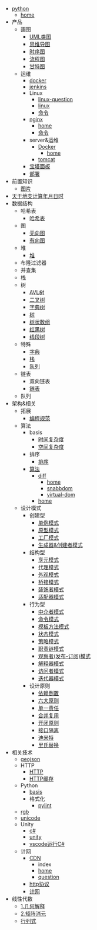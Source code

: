 - [python](python/index.md)
  - [home](python/index.md)
- 产品
  - 画图
    - [UML类图](产品/画图/UML类图.md)
    - [思维导图](产品/画图/思维导图.md)
    - [时序图](产品/画图/时序图.md)
    - [流程图](产品/画图/流程图.md)
    - [甘特图](产品/画图/甘特图.md)
  - 运维
    - [docker](产品/运维/docker.md)
    - [jenkins](产品/运维/jenkins.md)
    - Linux
      - [linux-question](产品/运维/Linux/linux-question.md)
      - [linux](产品/运维/Linux/linux.md)
      - [命令](产品/运维/Linux/命令.md)
    - [nginx](产品/运维/nginx/index.md)
      - [home](产品/运维/nginx/index.md)
      - [命令](产品/运维/nginx/命令.md)
    - server&运维
      - [Docker](产品/运维/server&运维/Docker/index.md)
        - [home](产品/运维/server&运维/Docker/index.md)
      - [tomcat](产品/运维/server&运维/tomcat.md)
    - [宝塔面板](产品/运维/宝塔面板.md)
    - [部署](产品/运维/部署.md)
- 前置知识
  - [图片](前置知识/图片.md)
- [天干地支计算年月日时](天干地支计算年月日时.md)
- 数据结构
  - 哈希表
    - [哈希表](数据结构/哈希表/哈希表.md)
  - 图
    - [无向图](数据结构/图/无向图.md)
    - [有向图](数据结构/图/有向图.md)
  - 堆
    - [堆](数据结构/堆/堆.md)
  - 布隆过滤器
  - 并查集
  - 栈
  - 树
    - [AVL树](数据结构/树/AVL树.md)
    - [二叉树](数据结构/树/二叉树.md)
    - [字典树](数据结构/树/字典树.md)
    - [树](数据结构/树/树.md)
    - [树状数组](数据结构/树/树状数组.md)
    - [红黑树](数据结构/树/红黑树.md)
    - [线段树](数据结构/树/线段树.md)
  - 特殊
    - [字典](数据结构/特殊/字典.md)
    - [栈](数据结构/特殊/栈.md)
    - [队列](数据结构/特殊/队列.md)
  - 链表
    - 双向链表
    - [链表](数据结构/链表/链表.md)
  - 队列
- 架构&相关
  - 拓展
    - [编程规范](架构&相关/拓展/编程规范.md)
  - 算法
    - basis
      - [时间复杂度](架构&相关/算法/basis/时间复杂度.md)
      - [空间复杂度](架构&相关/算法/basis/空间复杂度.md)
    - 排序
      - [排序](架构&相关/算法/排序/排序.md)
    - [算法](架构&相关/算法/算法/index.md)
      - [diff](架构&相关/算法/算法/diff/index.md)
        - [home](架构&相关/算法/算法/diff/index.md)
        - [snabbdom](架构&相关/算法/算法/diff/snabbdom.md)
        - [virtual-dom](架构&相关/算法/算法/diff/virtual-dom.md)
      - [home](架构&相关/算法/算法/index.md)
  - 设计模式
    - 创建型
      - [单例模式](架构&相关/设计模式/创建型/单例模式.md)
      - [原型模式](架构&相关/设计模式/创建型/原型模式.md)
      - [工厂模式](架构&相关/设计模式/创建型/工厂模式.md)
      - [生成器&创建者模式](架构&相关/设计模式/创建型/生成器&创建者模式.md)
    - 结构型
      - [享元模式](架构&相关/设计模式/结构型/享元模式.md)
      - [代理模式](架构&相关/设计模式/结构型/代理模式.md)
      - [外观模式](架构&相关/设计模式/结构型/外观模式.md)
      - [桥接模式](架构&相关/设计模式/结构型/桥接模式.md)
      - [装饰者模式](架构&相关/设计模式/结构型/装饰者模式.md)
      - [适配器模式](架构&相关/设计模式/结构型/适配器模式.md)
    - 行为型
      - [中介者模式](架构&相关/设计模式/行为型/中介者模式.md)
      - [命令模式](架构&相关/设计模式/行为型/命令模式.md)
      - [模板方法模式](架构&相关/设计模式/行为型/模板方法模式.md)
      - [状态模式](架构&相关/设计模式/行为型/状态模式.md)
      - [策略模式](架构&相关/设计模式/行为型/策略模式.md)
      - [职责链模式](架构&相关/设计模式/行为型/职责链模式.md)
      - [观察者(发布-订阅)模式](<架构&相关/设计模式/行为型/观察者(发布-订阅)模式.md>)
      - [解释器模式](架构&相关/设计模式/行为型/解释器模式.md)
      - [访问者模式](架构&相关/设计模式/行为型/访问者模式.md)
      - [迭代器模式](架构&相关/设计模式/行为型/迭代器模式.md)
    - 设计原则
      - [依赖倒置](架构&相关/设计模式/设计原则/依赖倒置.md)
      - [六大原则](架构&相关/设计模式/设计原则/六大原则.md)
      - [单一责任](架构&相关/设计模式/设计原则/单一责任.md)
      - [合并复用](架构&相关/设计模式/设计原则/合并复用.md)
      - [开闭原则](架构&相关/设计模式/设计原则/开闭原则.md)
      - [接口隔离](架构&相关/设计模式/设计原则/接口隔离.md)
      - [迪米特](架构&相关/设计模式/设计原则/迪米特.md)
      - [里氏替换](架构&相关/设计模式/设计原则/里氏替换.md)
- 相关技术
  - [geojson](相关技术/geojson.md)
  - HTTP
    - [HTTP](相关技术/HTTP/HTTP.md)
    - [HTTP缓存](相关技术/HTTP/HTTP缓存.md)
  - Python
    - [basis](相关技术/Python/basis.md)
    - 格式化
      - [pylint](相关技术/Python/格式化/pylint.md)
  - [rgb](相关技术/rgb.md)
  - [unicode](相关技术/unicode.md)
  - Unity
    - [c#](相关技术/Unity/c#.md)
    - [unity](相关技术/Unity/unity.md)
    - [vscode运行C#](相关技术/Unity/vscode运行C#.md)
  - 计网
    - [CDN](相关技术/计网/CDN/index.md)
      - index
      - [home](相关技术/计网/CDN/index.md)
      - [question](相关技术/计网/CDN/question.md)
    - [http协议](相关技术/计网/http协议.md)
    - [计网](相关技术/计网/计网.md)
- 线性代数
  - [1.几何解释](线性代数/1.几何解释.md)
  - [2.矩阵消元](线性代数/2.矩阵消元.md)
  - [行列式](线性代数/行列式.md)

